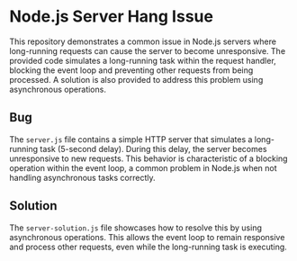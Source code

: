 # Node.js Server Hang Issue

This repository demonstrates a common issue in Node.js servers where long-running requests can cause the server to become unresponsive.  The provided code simulates a long-running task within the request handler, blocking the event loop and preventing other requests from being processed.  A solution is also provided to address this problem using asynchronous operations.

## Bug

The `server.js` file contains a simple HTTP server that simulates a long-running task (5-second delay).  During this delay, the server becomes unresponsive to new requests.  This behavior is characteristic of a blocking operation within the event loop, a common problem in Node.js when not handling asynchronous tasks correctly.

## Solution

The `server-solution.js` file showcases how to resolve this by using asynchronous operations.  This allows the event loop to remain responsive and process other requests, even while the long-running task is executing.